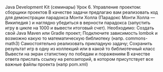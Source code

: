 Java Development Kit (семинары)
Урок 6. Управление проектом: сборщики проектов
В качестве задачи предлагаю вам реализовать код для демонстрации парадокса Монти Холла (Парадокс Монти Холла — Википедия ) и наглядно убедиться в верности парадокса (запустить игру в цикле на 1000 и вывести итоговый счет).
Необходимо:
Создать свой Java Maven или Gradle проект;
Подключите зависимость lombok и возможно какую то математическую библиотеку (напр. commons-math3)
Самостоятельно реализовать прикладную задачу;
Сохранить результат игр в одну из коллекций или в какой то библиотечный класс
Вывести на экран статистику по победам и поражениям
В качестве ответа прислать ссылку на репозиторий, в котором присутствует все важные файлы проекта (напр pom.xml)

